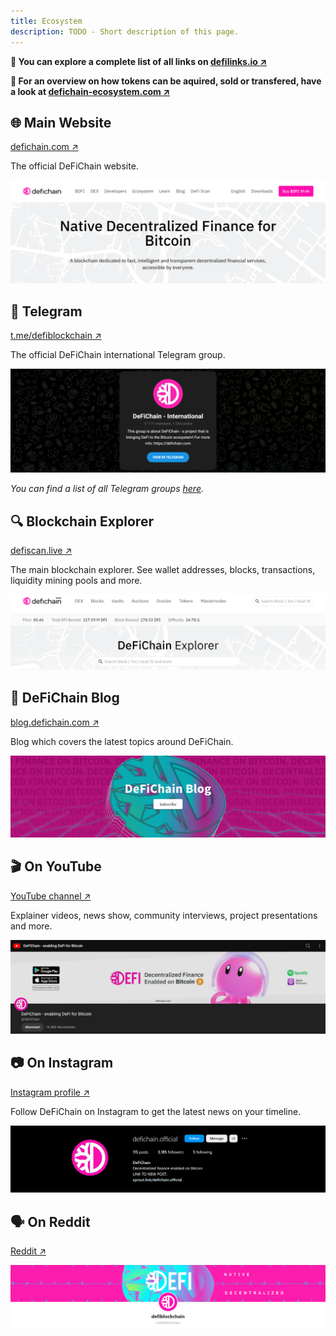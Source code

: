 ```yaml
---
title: Ecosystem
description: TODO - Short description of this page.
---
```


**🔗 You can explore a complete list of all links on [defilinks.io ↗](https://defilinks.io/)**

**🧭 For an overview on how tokens can be aquired, sold or transfered, have a look at [defichain-ecosystem.com ↗](https://defichain-ecosystem.com/)**

## 🌐 Main Website

[defichain.com ↗](https://defichain.com/)

The official DeFiChain website.

![](./../media/ecosystem_website.png)

## 💬 Telegram

[t.me/defiblockchain ↗](https://t.me/defiblockchain)

The official DeFiChain international Telegram group.

![](./../media/ecosystem_telegram.png)

_You can find a list of all Telegram groups [here](./Links.md#telegram-channels)._

## 🔍 Blockchain Explorer

[defiscan.live ↗](https://defiscan.live/)

The main blockchain explorer. See wallet addresses, blocks, transactions, liquidity mining pools and more.

![](./../media/ecosystem_scan.png)

## 📰 DeFiChain Blog

[blog.defichain.com ↗](https://blog.defichain.com/)

Blog which covers the latest topics around DeFiChain.

![](./../media/ecosystem_blog.png)

## 🎬 On YouTube

[YouTube channel ↗](https://www.youtube.com/c/DeFiChain/)

Explainer videos, news show, community interviews, project presentations and more.

![](./../media/ecosystem_youtube.png)

## 📷 On Instagram

[Instagram profile ↗](https://www.instagram.com/defichain.official/)

Follow DeFiChain on Instagram to get the latest news on your timeline.

![](./../media/ecosystem_instagram.png)

## 🗣️ On Reddit

[Reddit ↗](https://reddit.com/r/defiblockchain/)

![](./../media/ecosystem_reddit.png)
